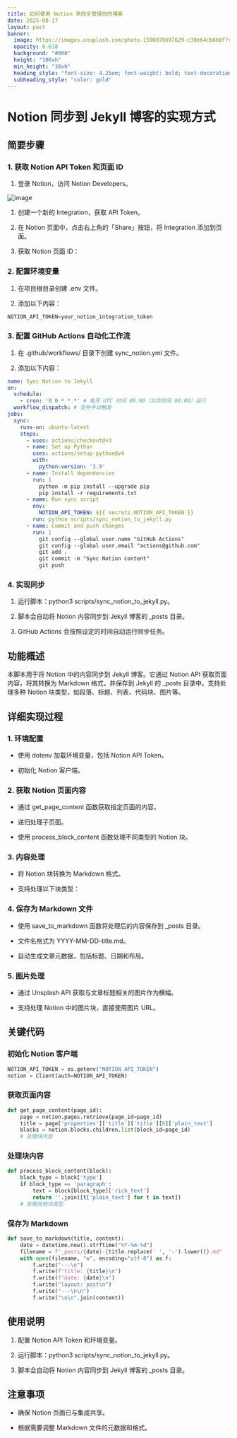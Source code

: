 ```yaml
---
title: 如何使用 Notion 来同步管理你的博客
date: 2025-08-17
layout: post
banner:
  image: https://images.unsplash.com/photo-1590078697629-c30e64cb8b8f?crop=entropy&cs=tinysrgb&fit=max&fm=jpg&ixid=M3w2OTIwMzJ8MHwxfHJhbmRvbXx8fHx8fHx8fDE3NTU0MjYwOTh8&ixlib=rb-4.1.0&q=80&w=1080
  opacity: 0.618
  background: "#000"
  height: "100vh"
  min_height: "38vh"
  heading_style: "font-size: 4.25em; font-weight: bold; text-decoration: underline"
  subheading_style: "color: gold"
---
```


# Notion 同步到 Jekyll 博客的实现方式

## 简要步骤

### 1. 获取 Notion API Token 和页面 ID

1. 登录 Notion，访问 Notion Developers。

![image](https://prod-files-secure.s3.us-west-2.amazonaws.com/a7a0cc5a-89b9-4cda-8686-1fba0ca52f40/d19c1afe-dea5-4312-9333-786b0ba83054/image.png?X-Amz-Algorithm=AWS4-HMAC-SHA256&X-Amz-Content-Sha256=UNSIGNED-PAYLOAD&X-Amz-Credential=ASIAZI2LB466ZVKDJKWF%2F20250817%2Fus-west-2%2Fs3%2Faws4_request&X-Amz-Date=20250817T102138Z&X-Amz-Expires=3600&X-Amz-Security-Token=IQoJb3JpZ2luX2VjEEIaCXVzLXdlc3QtMiJGMEQCID0KKBUneavQGMbqcR4Cx0FqL%2BqeuqnUlu%2FNrTgvNwSYAiAcU%2Bm5RK%2BvxKeAcKWfVwPwDbRXEtHEk9PB5ID3%2F3KyPCqIBAiL%2F%2F%2F%2F%2F%2F%2F%2F%2F%2F8BEAAaDDYzNzQyMzE4MzgwNSIMeusyEDqyu5136NTfKtwDdAgfP%2B7uw8LmqMPs1Ipx1GIHTAp1iJ%2Fgf9QiSyEXXydg6UPFussKTopoN6FQipqzedcJeDRpTejACtaAI19zve4gj5khf%2FG5VaGRBeyBp1shmDekQavXL07T7SSwbpFtmi0yEmke0zjfWcl95v8HTH6Gs%2BHaBSq3D8t2ovL13Nd8hj7GMSsMjwfOrTYhxflBDEqcMmS4i65iHe9IG8wH2mbbUzpKDeiu0GuBz74vEVy4isKINw69qdI0ppbh2%2F3yv4LwfWYHIw3SfvxYH%2FnjLhO4h1ssGIGGAh0DTfuYiB%2FnvoLuzJOD0gbjHt7dmLdtxTv1uxU5cfvVeXgzR0IJms1FxkpDoLryjpBx9mTnJhrummQ6tu0mgZa43wIr7smJQFR3QigOnpi8ScHUHQ%2FT5%2Fnnkn9G1mxWPG7Ksb%2B1NqG0j%2By564gHC9wHGJLx%2Fpf0mb7DtTXphIfsSRsveIaX%2F7PQmHhJNltuBMXHKnx8LPUTwl7Nu4wsrpV2Y2cl07GH3t8f0Hg2aHK8uo7Mm0glCYBP4WJ2POWJhScvh%2Bf%2F0kYvfEZkWKbuSkkEI%2BFNuzgmgxW6wG9%2B0YDDsS8ZzeDI981rQwY3OlxpbPXTVrPXGm7iUe3P40n%2BS%2BJvXPUwrNGGxQY6pgH3FgB%2Bf425V6kRwrKJ%2BAWQFzpUn3TFYjjx7b6biVox77Eynn%2FLkpvDkgqeXuZ7y%2F%2FqaoflDa6hmooPXQb1eYQRmAMu%2BfbX6iHMJhN8xEso22ZFWiOnW5vVdkc5WiYRgQ67h1sHw5PiLUXBpOHLCtS0jC%2BW62B9N9v5thIy8Kp3gaY%2FmTwm1ZlfnccfY3aB1NneEmjFms%2FfgX8tuT%2BjFofTAmT1vt7L&X-Amz-Signature=df2164c9ff2e16cc2049e8d2f7dd76580c1e30378ce608e88a6493e1c73d198e&X-Amz-SignedHeaders=host&x-amz-checksum-mode=ENABLED&x-id=GetObject)

1. 创建一个新的 Integration，获取 API Token。

1. 在 Notion 页面中，点击右上角的「Share」按钮，将 Integration 添加到页面。

1. 获取 Notion 页面 ID：


### 2. 配置环境变量

1. 在项目根目录创建 .env 文件。

1. 添加以下内容：

```javascript
NOTION_API_TOKEN=your_notion_integration_token
```

### 3. 配置 GitHub Actions 自动化工作流

1. 在 .github/workflows/ 目录下创建 sync_notion.yml 文件。

1. 添加以下内容：

```yaml
name: Sync Notion to Jekyll
on:
  schedule:
    - cron: '0 0 * * *' # 每天 UTC 时间 00:00（北京时间 08:00）运行
  workflow_dispatch: # 支持手动触发
jobs:
  sync:
    runs-on: ubuntu-latest
    steps:
      - uses: actions/checkout@v3
      - name: Set up Python
        uses: actions/setup-python@v4
        with:
          python-version: '3.9'
      - name: Install dependencies
        run: |
          python -m pip install --upgrade pip
          pip install -r requirements.txt
      - name: Run sync script
        env:
          NOTION_API_TOKEN: ${{ secrets.NOTION_API_TOKEN }}
        run: python scripts/sync_notion_to_jekyll.py
      - name: Commit and push changes
        run: |
          git config --global user.name "GitHub Actions"
          git config --global user.email "actions@github.com"
          git add .
          git commit -m "Sync Notion content"
          git push
```

### 4. 实现同步

1. 运行脚本：python3 scripts/sync_notion_to_jekyll.py。

1. 脚本会自动将 Notion 内容同步到 Jekyll 博客的 _posts 目录。

1. GitHub Actions 会按照设定的时间自动运行同步任务。

## 功能概述

本脚本用于将 Notion 中的内容同步到 Jekyll 博客。它通过 Notion API 获取页面内容，将其转换为 Markdown 格式，并保存到 Jekyll 的 _posts 目录中。支持处理多种 Notion 块类型，如段落、标题、列表、代码块、图片等。

## 详细实现过程

### 1. 环境配置

- 使用 dotenv 加载环境变量，包括 Notion API Token。

- 初始化 Notion 客户端。

### 2. 获取 Notion 页面内容

- 通过 get_page_content 函数获取指定页面的内容。

- 递归处理子页面。

- 使用 process_block_content 函数处理不同类型的 Notion 块。

### 3. 内容处理

- 将 Notion 块转换为 Markdown 格式。

- 支持处理以下块类型：


### 4. 保存为 Markdown 文件

- 使用 save_to_markdown 函数将处理后的内容保存到 _posts 目录。

- 文件名格式为 YYYY-MM-DD-title.md。

- 自动生成文章元数据，包括标题、日期和布局。

### 5. 图片处理

- 通过 Unsplash API 获取与文章标题相关的图片作为横幅。

- 支持处理 Notion 中的图片块，直接使用图片 URL。

## 关键代码

### 初始化 Notion 客户端

```python
NOTION_API_TOKEN = os.getenv("NOTION_API_TOKEN")
notion = Client(auth=NOTION_API_TOKEN)
```

### 获取页面内容

```python
def get_page_content(page_id):
    page = notion.pages.retrieve(page_id=page_id)
    title = page['properties']['title']['title'][0]['plain_text']
    blocks = notion.blocks.children.list(block_id=page_id)
    # 处理块内容
```

### 处理块内容

```python
def process_block_content(block):
    block_type = block['type']
    if block_type == 'paragraph':
        text = block[block_type]['rich_text']
        return ''.join([t['plain_text'] for t in text])
    # 处理其他块类型
```

### 保存为 Markdown

```python
def save_to_markdown(title, content):
    date = datetime.now().strftime("%Y-%m-%d")
    filename = f"_posts/{date}-{title.replace(' ', '-').lower()}.md"
    with open(filename, "w", encoding="utf-8") as f:
        f.write("---\n")
        f.write(f"title: {title}\n")
        f.write(f"date: {date}\n")
        f.write("layout: post\n")
        f.write("---\n\n")
        f.write("\n\n".join(content))
```

## 使用说明

1. 配置 Notion API Token 和环境变量。

1. 运行脚本：python3 scripts/sync_notion_to_jekyll.py。

1. 脚本会自动将 Notion 内容同步到 Jekyll 博客的 _posts 目录。

## 注意事项

- 确保 Notion 页面已与集成共享。

- 根据需要调整 Markdown 文件的元数据和格式。